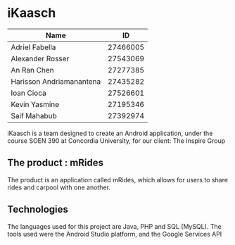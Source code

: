 # iKaasch

| Name | ID |
| --------|---------|
| Adriel Fabella | 27466005 | 
| Alexander Rosser | 27543069 | 
| An Ran Chen | 27277385 |
| Harisson Andriamanantena | 27435282 |
| Ioan Cioca | 27526601 |
| Kevin Yasmine | 27195346 |
| Saif Mahabub | 27392974 |

iKaasch is a team designed to create an Android application, under the course SOEN 390 at Concordia University,
for our client: The Inspire Group

## The product : mRides

The product is an application called mRides, which allows for users to share rides and carpool with one another.

## Technologies

The languages used for this project are Java, PHP and SQL (MySQL). The tools used were the Android Studio platform,
and the Google Services API

